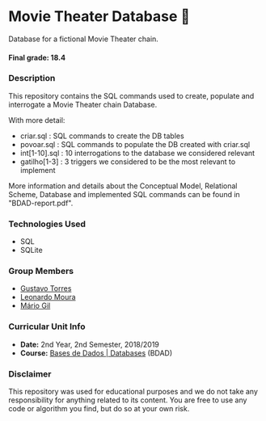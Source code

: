 # Movie Theater Database :movie_camera:
Database for a fictional Movie Theater chain.

#### Final grade: 18.4

### Description
This repository contains the SQL commands used to create, populate and interrogate a Movie Theater chain Database.

With more detail:
* criar.sql : SQL commands to create the DB tables
* povoar.sql : SQL commands to populate the DB created with criar.sql
* int[1-10].sql : 10 interrogations to the database we considered relevant
* gatilho[1-3] : 3 triggers we considered to be the most relevant to implement

More information and details about the Conceptual Model, Relational Scheme, Database and implemented SQL commands can be found in "BDAD-report.pdf".

### Technologies Used
* SQL
* SQLite

### Group Members
* [Gustavo Torres](https://github.com/gmtorres "gmtorres")
* [Leonardo Moura](https://github.com/leonardofmoura "leonardofmoura")
* [Mário Gil](https://github.com/GambuzX "GambuzX")

### Curricular Unit Info
* **Date:** 2nd Year, 2nd Semester, 2018/2019
* **Course:** [Bases de Dados | Databases](https://sigarra.up.pt/feup/en/UCURR_GERAL.FICHA_UC_VIEW?pv_ocorrencia_id=419997 "BDAD") (BDAD)

### Disclaimer 
This repository was used for educational purposes and we do not take any responsibility for anything related to its content. You are free to use any code or algorithm you find, but do so at your own risk.
